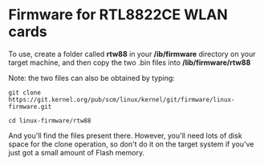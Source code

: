 # Firmware for RTL8822CE WLAN cards
To  use, create a folder called **rtw88** in your **/ib/firmware** directory on your target machine, and then copy the two .bin files into **/lib/firmware/rtw88**

Note: the two files can also be obtained by typing: 

``git clone https://git.kernel.org/pub/scm/linux/kernel/git/firmware/linux-firmware.git``

``cd linux-firmware/rtw88 ``
 
And you'll find the files present there. However, you'll need lots of disk space for the clone operation, so don't do it on the target system if you've just got a small amount of Flash memory.


